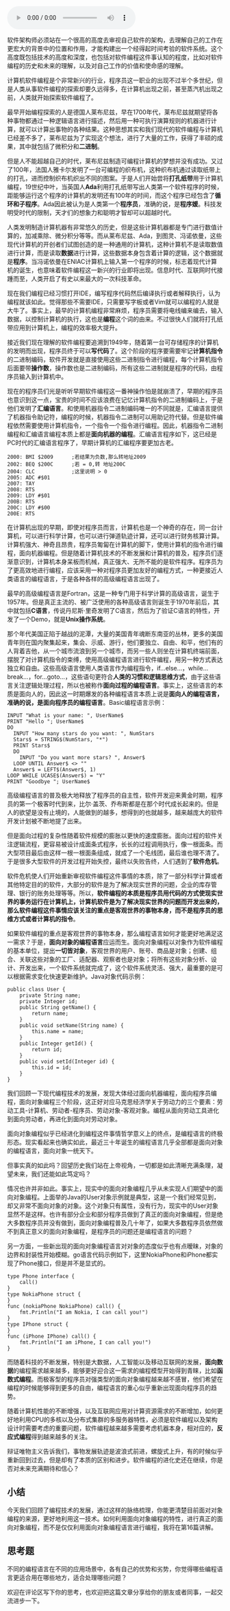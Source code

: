 <audio title="07丨编程语言原理：面向对象编程是编程的终极形态吗？" src="https://static001.geekbang.org/resource/audio/59/95/5927659d88c71416f4b1244e85c8e995.mp3" controls="controls"></audio> 
<p>软件架构师必须站在一个很高的高度去审视自己软件的架构，去理解自己的工作在更宏大的背景中的位置和作用，才能构建出一个经得起时间考验的软件系统。这个高度既包括技术的高度和深度，也包括对软件编程这件事认知的程度，比如对软件编程的历史和未来的理解，以及对自己工作的价值和使命感的理解。</p><p>计算机软件编程是个非常新兴的行业，程序员这一职业的出现不过半个多世纪，但是人类从事软件编程的探索却要久远得多，在计算机出现之前，甚至蒸汽机出现之前，人类就开始探索软件编程了。</p><p>最早开始编程探索的人是德国人莱布尼兹，早在1700年代，莱布尼兹就期望将各种事物都通过一种逻辑语言进行描述，然后用一种可执行演算规则的机器进行计算，就可以计算出事物的各种结果。这种思想其实和我们现代的软件编程与计算机已经差不多了，莱布尼兹为了实现这个想法，进行了大量的工作，获得了丰硕的成果，其中就包括了微积分和<strong>二进制</strong>。</p><p>但是人不能超越自己的时代，莱布尼兹制造可编程计算机的梦想并没有成功。又过了100年，法国人雅卡尔发明了一台可编程的织布机，这种织布机通过读取纸带上的打孔，进而控制织布机织出不同的图案。于是人们开始尝将<strong>打孔纸带</strong>用于计算机编程，19世纪中叶，当英国人<strong>Ada</strong>利用打孔纸带写出人类第一个软件程序的时候，距能够运行这个程序的计算机的发明还有100年的时间，而这个程序已经包含了<strong>循环和子程序</strong>。Ada因此被认为是人类第一个<strong>程序员</strong>，准确的说，是<strong>程序媛</strong>。科技发明受时代的限制，天才们的想象力和聪明才智却可以超越时代。</p><!-- [[[read_end]]] --><p>人类发明制造计算机器有非常悠久的历史，但是这些计算机器都是专门进行数值计算的，加减乘除、微分积分等等。而从莱布尼兹、Ada，到图灵、冯诺依曼，这些现代计算机的开创者们试图创造的是一种通用的计算机，这种计算机不是读取数值进行计算，而是读取<strong>数据</strong>进行计算，这些数据本身包含着计算的逻辑，这个数据就是<strong>程序</strong>。当冯诺依曼在ENIAC计算机上输入第一个程序的时候，标志着现代计算机的诞生，也意味着软件编程这一新兴的行业即将出现。信息时代、互联网时代接踵而至，人类开启了有史以来最大的一次科技革命。</p><p>现在我们编程已经习惯打开IDE，编写程序代码然后编译执行或者解释执行，认为编程就该如此。觉得那些不需要IDE，只需要写字板或者Vim就可以编程的人就是大牛了。事实上，最早的计算机编程非常麻烦，程序员需要将电线编来编去，输入数据，以控制计算机的执行，这也是<strong>编程</strong>这个词的由来。不过很快人们就将打孔纸带应用到计算机上，编程的效率极大提升。</p><p>接近我们现在理解的软件编程要追溯到1949年，随着第一台可存储程序的计算机的发明而出现，程序员终于可以<strong>写代码</strong>了。这个阶段的程序要需要牢记<strong>计算机指令</strong>的二进制编码，软件开发就是直接使用这些二进制指令进行编程，每个计算机指令后面要带<strong>操作数</strong>，操作数也是二进制编码，所有这些二进制就是程序的代码，由程序员输入到计算机中。</p><p>现在的程序员们光是听听早期软件编程这一番神操作怕是就崩溃了，早期的程序员也意识到这一点，宝贵的时间不应该浪费在记忆计算机指令的二进制编码上，于是他们发明了<strong>汇编语言</strong>。和使用机器指令二进制编码唯一的不同就是，汇编语言提供了机器指令助记符，编程的时候，机器指令二进制可以用助记符代替。但是软件编程依然需要使用计算机指令，一个指令一个指令进行编程。因此，机器指令二进制编程和汇编语言编程本质上都是<strong>面向机器的编程</strong>。汇编语言程序如下，这已经是PC时代的汇编语言程序了，早期计算机的汇编程序要更加古老。</p><pre><code>2000: BMI $2009      ;若结果为负数,那么转地址2009
2002: BEQ $200C      ;若 = 0,转 地址200C
2004: CLC            ;这里说明 &gt; 0
2005: ADC #$01
2007: TAY
2008: RTS
2009: LDY #$01
200B: RTS
200C: LDY #$00
200E: RTS
</code></pre><p>在计算机出现的早期，即使对程序员而言，计算机也是一个神奇的存在，同一台计算机，可以进行科学计算，也可以进行弹道轨迹计算，还可以进行财务核算计算。计算机强大、神奇且昂贵，程序员匍匐在计算机的脚下，使用计算机的指令进行编程，面向机器编程。但是随着计算机技术的不断发展和计算机的普及，程序员们逐渐意识到，计算机本身呆板而机械，真正强大、无所不能的是软件程序。程序员为了更高效地进行编程，应该采用一种对程序员更加友好的编程方式，一种更接近人类语言的编程语言，于是各种各样的高级编程语言出现了。</p><p>最早的高级编程语言是Fortran，这是一种专门用于科学计算的高级语言，诞生于1957年。但是真正主流的、被广泛使用的各种高级语言则诞生于1970年前后，其中就包括<strong>C语言</strong>，传说丹尼斯·里奇发明了C语言，然后为了验证C语言的特性，开发了一个Demo，就是<strong>Unix操作系统</strong>。</p><p>那个年代美国正陷于越战的泥潭，大量的美国青年魂断东南亚的丛林，更多的美国青年则在国内聚集起来，集会、示威、游行，他们要独立、自由、和平，他们有的人背着吉他，从一个城市流浪到另一个城市，而另一些人则坐在计算机终端前面，摆脱了对计算机指令的束缚，使用高级编程语言进行软件编程，用另一种方式表达独立和自由。这些高级语言使用人类语言作为编程指令，if…else…，while…break…，for…goto…，这些语句更符合<strong>人类的习惯和逻辑思维方式</strong>，由于这些语言关注逻辑处理过程，所以也被称作<strong>面向过程的编程语言</strong>。事实上，这些语言的本质是面向人的，因此这一时期爆发的各种编程语言本质上说是<strong>面向人的编程语言，准确的说，是面向程序员的编程语言</strong>。Basic编程语言示例：</p><pre><code>INPUT &quot;What is your name: &quot;, UserName$
PRINT &quot;Hello &quot;; UserName$
DO
  INPUT &quot;How many stars do you want: &quot;, NumStars
  Stars$ = STRING$(NumStars, &quot;*&quot;)
  PRINT Stars$
  DO
    INPUT &quot;Do you want more stars? &quot;, Answer$
  LOOP UNTIL Answer$ &lt;&gt; &quot;&quot;
  Answer$ = LEFT$(Answer$, 1)
LOOP WHILE UCASE$(Answer$) = &quot;Y&quot;
PRINT &quot;Goodbye &quot;; UserName$
</code></pre><p>高级编程语言的普及极大地释放了程序员的自主性，软件开发迎来黄金时期，程序员的第一个极客时代到来，比尔·盖茨、乔布斯都是在那个时代成长起来的。但是人的欲望是没有止境的，人能做到的越多，想得到的也就越多，越来越庞大的软件开发计划被不断地提了出来。</p><p>但是面向过程的复杂性随着软件规模的膨胀以更快的速度膨胀。面向过程的软件关注逻辑流程，更容易被设计成面条式程序，长长的过程调用执行，像一根面条。而大型项目最后由这样一根一根面条组成，就成了一个毛线团，最后谁也理不清了。于是很多大型软件的开发过程开始失控，最终以失败告终，人们遇到了<strong>软件危机</strong>。</p><p>软件危机使人们开始重新审视软件编程这件事情的本质，除了一部分科学计算或者其他特定目的的软件，大部分的软件是为了解决现实世界的问题，企业的库存管理、银行的账务处理等等。所以，<strong>软件编程的本质是程序员用代码的方式使现实世界的事务运行在计算机上，计算机软件是为了解决现实世界的问题而开发出来的，那么软件编程这件事情应该关注的重点是客观世界的事物本身，而不是程序员的思维方式或者计算机的指令</strong>。</p><p>如果软件编程的重点是客观世界的事物本身，那么编程语言如何才能更好地满足这一需求？于是，<strong>面向对象的编程语言</strong>应运而生。面向对象编程以对象作为软件编程的基本单位，提出<strong>一切皆对象</strong>，客观世界的用户、账号、商品是对象；创建、组合、关联这些对象的工厂、适配器、观察者也是对象；将所有这些对象分析、设计、开发出来，一个软件系统就完成了，这个软件系统灵活、强大，最重要的是可以根据需求变化快速更新维护。Java对象代码示例：</p><pre><code>public class User {
    private String name;
    private Integer id;
    public String getName() {
        return name;
    }
    public void setName(String name) {
        this.name = name;
    }
    public Integer getId() {
        return id;
    }
    public void setId(Integer id) {
        this.id = id;
    }
}
</code></pre><p>我们回顾一下现代编程技术的发展，发现大体经过面向机器编程，面向程序员编程，面向对象编程三个阶段，这正好对应马克思经济学关于劳动力的三个要素：劳动工具-计算机、劳动者-程序员、劳动对象-客观对象。编程从面向劳动工具进化到面向劳动者，再进化到面向对劳动对象。</p><p>面向对象编程似乎已经进化到编程这件事情哲学意义上的终点，是编程语言的终极形态。现实看起来也确实如此，最近三十年诞生的编程语言几乎全部都是面向对象的编程语言，面向对象一统天下。</p><p>但事实真的如此吗？回望历史我们站在上帝视角，一切都是如此清晰充满条理，凝望未来，我们还能如此笃定吗？</p><p>情况也许并非如此。事实上，现实中的面向对象编程几乎从未实现人们期望中的面向对象编程。上面举的Java的User对象示例就是典型，这是一个我们经常见到，却又非常不面向对象的对象。这个对象只有属性，没有行为，现实中的User对象显然不是这样。也许有部分企业和部分程序员做到了真正的面向对象编程，但是绝大多数程序员并没有做到，面向对象编程普及几十年了，如果大多数程序员依然做不到真正意义的面向对象编程，是程序员的问题还是编程语言的问题？</p><p>另一方面，一些新出现的面向对象编程语言对对象的态度似乎也有点暧昧，对象的边界和封装性开始模糊。go语言代码示例如下，这里NokiaPhone和iPhone都实现了Phone接口，但是并不是显式的。</p><pre><code>type Phone interface {
    call()
}
type NokiaPhone struct {
}
func (nokiaPhone NokiaPhone) call() {
    fmt.Println(&quot;I am Nokia, I can call you!&quot;)
}
type IPhone struct {
}
func (iPhone IPhone) call() {
    fmt.Println(&quot;I am iPhone, I can call you!&quot;)
}
</code></pre><p>而随着科技的不断发展，特别是大数据，人工智能以及移动互联网的发展，<strong>面向数据</strong>的编程需求越来越多，能够更好迎合这一需求的编程模型开始得到青睐，比如<strong>函数式编程</strong>。而极客型的程序员对强类型的面向对象编程越来越不感冒，他们希望在编程的时候能够得到更多的自由，编程语言的重心似乎重新出现面向程序员的趋势。</p><p>随着计算机性能的不断增强，以及互联网应用对计算资源需求的不断增加，如何更好地利用CPU的多核以及分布式集群的多服务器特性，必须是软件编程以及架构设计时需要考虑的重要问题，软件编程越来越多需要考虑机器本身，相对应的，<strong>反应式编程</strong>得到越来越多的关注。</p><p>辩证唯物主义告诉我们，事物发展轨迹是波浪式前进，螺旋式上升，有的时候似乎重新回到过去，但是却有了本质的区别和进步。软件编程的进化史还在继续，你是否对未来充满期待和信心？</p><h2>小结</h2><p>今天我们回顾了编程技术的发展，通过这样的脉络梳理，你能更清楚目前面对对象编程的来源，更好地利用这一技术。如何利用面向对象编程的特性，进行真正的面向对象编程，而不是仅仅利用面向对象编程语言进行编程，我将在第16篇讲解。</p><h2>思考题</h2><p>不同的编程语言在不同的应用场景中，各有自己的优势和劣势，你觉得哪些编程语言更适合用在哪些地方，适合处理哪些问题？</p><p>欢迎在评论区写下你的思考，也欢迎把这篇文章分享给你的朋友或者同事，一起交流进步一下。</p>